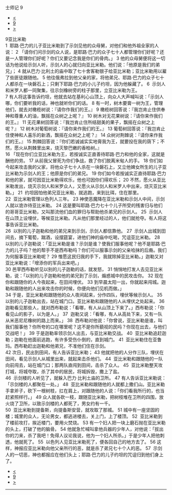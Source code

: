 ﻿





 士师记 9




* [<](bible/JDG08.md)
* [9](bible/JDG.md)
* [>](bible/JDG10.md)



 
9亚比米勒  
1  耶路·巴力的儿子亚比米勒到了示剑见他的众母舅，对他们和他外祖全家的人说： 
2 「请你们问示剑的众人说，是耶路·巴力的众子七十人都管理你们好呢？还是一人管理你们好呢？你们又要记念我是你们的骨肉。」 
3 他的众母舅便将这一切话为他说给示剑人听，示剑人的心就归向亚比米勒。他们说：「他原是我们的弟兄」； 
4 就从巴力·比利土的庙中取了七十舍客勒银子给亚比米勒；亚比米勒用以雇了些匪徒跟随他。 
5 他往俄弗拉到他父亲的家，将他弟兄、耶路·巴力的众子七十人都杀在一块磐石上；只剩下耶路·巴力的小儿子约坦，因为他躲藏了。 
6  示剑人和米罗人都一同聚集，往示剑橡树旁的柱子那里，立亚比米勒为王。  
7 有人将这事告诉约坦，他就去站在基利心山顶上，向众人大声喊叫说：「示剑人哪，你们要听我的话，神也就听你们的话。 
8 有一时，树木要膏一树为王，管理他们，就去对橄榄树说：『请你作我们的王。』 
9 橄榄树回答说：『我岂肯止住供奉神和尊重人的油，飘摇在众树之上呢？』 
10 树木对无花果树说：『请你来作我们的王。』 
11 无花果树回答说：『我岂肯止住所结甜美的果子，飘摇在众树之上呢？』 
12 树木对葡萄树说：『请你来作我们的王。』 
13 葡萄树回答说：『我岂肯止住使神和人喜乐的新酒，飘摇在众树之上呢？』 
14 众树对荆棘说：『请你来作我们的王。』 
15 荆棘回答说：『你们若诚诚实实地膏我为王，就要投在我的荫下；不然，愿火从荆棘里出来，烧灭黎巴嫩的香柏树。』  
16 「现在你们立亚比米勒为王，若按诚实正直善待耶路·巴力和他的全家，这就是酬他的劳。 
17 从前我父冒死为你们争战，救了你们脱离米甸人的手。 
18 你们如今起来攻击我的父家，将他众子七十人杀在一块磐石上，又立他婢女所生的儿子亚比米勒为示剑人的王；他原是你们的弟兄。 
19 你们如今若按诚实正直待耶路·巴力和他的家，就可因亚比米勒得欢乐，他也可因你们得欢乐； 
20 不然，愿火从亚比米勒发出，烧灭示剑人和米罗众人，又愿火从示剑人和米罗人中出来，烧灭亚比米勒。」 
21  约坦因怕他弟兄亚比米勒，就逃跑，来到比珥，住在那里。  
22  亚比米勒管理以色列人三年。 
23 神使恶魔降在亚比米勒和示剑人中间，示剑人就以诡诈待亚比米勒。 
24 这是要叫耶路·巴力七十个儿子所受的残害归与他们的哥哥亚比米勒，又叫那流他们血的罪归与帮助他杀弟兄的示剑人。 
25  示剑人在山顶上设埋伏，等候亚比米勒。凡从他们那里经过的人，他们就抢夺。有人将这事告诉亚比米勒。  
26  以别的儿子迦勒和他的弟兄来到示剑，示剑人都信靠他。 
27  示剑人出城到田间去，摘下葡萄，踹酒，设摆筵宴，进他们神的庙中吃喝，咒诅亚比米勒。 
28  以别的儿子迦勒说：「亚比米勒是谁？示剑是谁？使我们服事他呢？他不是耶路·巴力的儿子吗？他的帮手不是西布勒吗？你们可以服事示剑的父亲哈抹的后裔。我们为何服事亚比米勒呢？ 
29 惟愿这民归我的手下，我就除掉亚比米勒。」迦勒又对亚比米勒说：「增添你的军兵出来吧。」  
30 邑宰西布勒听见以别的儿子迦勒的话，就发怒， 
31 悄悄地打发人去见亚比米勒，说：「以别的儿子迦勒和他的弟兄到了示剑，煽惑城中的民攻击你。 
32 现在你和跟随你的人今夜起来，在田间埋伏。 
33 到早晨太阳一出，你就起来闯城。迦勒和跟随他的人出来攻击你的时候，你便向他们见机而做。」  
34 于是，亚比米勒和跟随他的众人夜间起来，分作四队，埋伏等候示剑人。 
35  以别的儿子迦勒出去，站在城门口。亚比米勒和跟随他的人从埋伏之处起来。 
36  迦勒看见那些人，就对西布勒说：「看哪，有人从山顶上下来了。」西布勒说：「你看见山的影子，以为是人。」 
37  迦勒又说：「看哪，有人从高处下来，又有一队从米恶尼尼橡树的路上而来。」 
38  西布勒对他说：「你曾说，亚比米勒是谁，叫我们服事他？你所夸的口在哪里呢？这不是你所藐视的民吗？你现在出去，与他们交战吧！」 
39 于是迦勒率领示剑人出去，与亚比米勒交战。 
40  亚比米勒追赶迦勒；迦勒在他面前逃跑，有许多受伤仆倒的，直到城门。 
41  亚比米勒住在亚鲁玛。西布勒赶出迦勒和他弟兄，不准他们住在示剑。  
42 次日，民出到田间，有人告诉亚比米勒； 
43 他就把他的人分作三队，埋伏在田间，看见示剑人从城里出来，就起来击杀他们。 
44  亚比米勒和跟随他的一队向前闯去，站在城门口；那两队直闯到田间，击杀了众人。 
45  亚比米勒整天攻打城，将城夺取，杀了其中的居民，将城拆毁，撒上了盐。  
46  示剑楼的人听见了，就躲入巴力·比利土庙的卫所。 
47 有人告诉亚比米勒说：「示剑楼的人都聚在一处。」 
48  亚比米勒和跟随他的人就都上撒们山。亚比米勒手拿斧子，砍下一根树枝，扛在肩上，对跟随他的人说：「你们看我所行的，也当赶紧照样行。」 
49 众人就各砍一枝，跟随亚比米勒，把树枝堆在卫所的四围，放火烧了卫所，以致示剑楼的人都死了，男女约有一千。  
50  亚比米勒到提备斯，向提备斯安营，就攻取了那城。 
51 城中有一座坚固的楼；城里的众人，无论男女，都逃进楼去，关上门，上了楼顶。 
52  亚比米勒到了楼前攻打，挨近楼门，要用火焚烧。 
53 有一个妇人把一块上磨石抛在亚比米勒的头上，打破了他的脑骨。 
54 他就急忙喊叫拿他兵器的少年人，对他说：「拔出你的刀来，杀了我吧！免得人议论我说，他为一个妇人所杀。」于是少年人把他刺透，他就死了。 
55  以色列人见亚比米勒死了，便各回自己的地方去了。 
56 这样，神报应亚比米勒向他父亲所行的恶，就是杀了弟兄七十个人的恶。 
57  示剑人的一切恶，神也都报应在他们头上；耶路·巴力的儿子约坦的咒诅归到他们身上了。 
* [<](bible/JDG08.md)
* [9](bible/JDG.md)
* [>](bible/JDG10.md)





---









